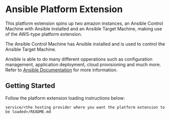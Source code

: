 ﻿# Ansible Platform Extension
This platform extension spins up two amazon instances, an Ansible Control Machine with Ansible installed and an Ansible Target Machine, making use of the AWS-type platform extension. 

The Ansible Control Machine has Ansible installed and is used to control the Ansible Target Machine. 

Ansible is able to do many different opperations such as configuration management, application deployment, cloud provisioning and much more. Refer to [Ansible Documentation](http://docs.ansible.com/) for more information.

## Getting Started

Follow the platform extension loading instructions below:
```
service/<the hosting provider where you want the platform extension to be loaded>/README.md
```
